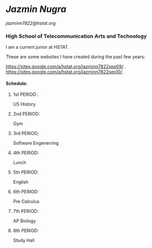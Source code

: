 # _Jazmin Nugra_

_jazminn7822@hstat.org_

### High School of Telecommunication Arts and Technology

I am a current junior at HSTAT.

These are some websites I have created during the past few years:


https://sites.google.com/a/hstat.org/jazminn7822sep09/ .
https://sites.google.com/a/hstat.org/jazminn7822sep10/ .




#### Schedule:



1. 1st PERIOD :

   US History

2. 2nd PERIOD:

   Gym

3. 3rd PERIOD;

   Software Engenerring

4. 4th PERIOD:

    Lunch

5. 5th PERIOD:

   English

6. 6th PERIOD:

   Pre Calculus

7. 7th PERIOD:

   AP Biology

8. 8th PERIOD:

   Study Hall
